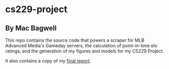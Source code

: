 # cs229-project
## By Mac Bagwell

This repo contains the source code that powers a scraper for MLB Advanced Media's Gameday servers,
the calculation of point-in-time elo ratings, and the generation of my figures and models
for my CS229 Project. 

It also contains a copy of my [final report](final_report.pdf).
